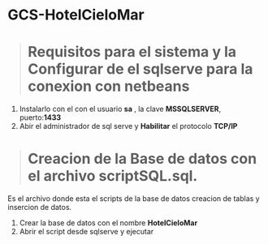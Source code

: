 # GCS-HotelCieloMar
> # Requisitos para el sistema y la  Configurar de el  sqlserve para la conexion con netbeans 

1. Instalarlo con el con el usuario **sa** , la clave **MSSQLSERVER**, puerto:**1433**
2. Abir el administrador de sql serve y **Habilitar** el protocolo **TCP/IP** 

> # Creacion de la Base de datos con el archivo  **scriptSQL.sql.** <br />
Es el archivo donde esta el scripts de la base de datos 
creacion de tablas 
y insercion de datos. <br />
1. Crear la base de datos con el nombre  **HotelCieloMar** 
2. Abrir el script desde  sqlserve y ejecutar   

